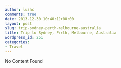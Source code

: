 ```yaml
---
author: luzhc
comments: true
date: 2013-12-30 10:40:19+00:00
layout: post
slug: trip-sydney-perth-melbourne-australia
title: Trip to Sydney, Perth, Melbourne, Australia
wordpress_id: 251
categories:
- Travel
---
```


No Content Found

